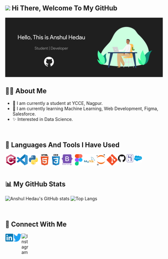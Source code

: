 
## <img src="https://raw.githubusercontent.com/MartinHeinz/MartinHeinz/master/wave.gif" width="30px"> Hi There, Welcome To My GitHub 
<img src=Banner.png>

<br/>

## 🙋‍♂️ About Me
- 🏫 I am currently a student at YCCE, Nagpur.
- 🌱 I am currently learning Machine Learning, Web Development, Figma, Salesforce.
- ✨ Interested in Data Science.

<br/>

## 🚀 Languages And Tools I Have Used
[<img align="left" alt="CPP" width="36px" src="https://raw.githubusercontent.com/devicons/devicon/master/icons/cplusplus/cplusplus-original.svg" />][cpp]
[<img align="left" alt="Visual Studio Code" width="36px" src="https://raw.githubusercontent.com/devicons/devicon/master/icons/vscode/vscode-original.svg" />][vscode]
[<img align="left" alt="Python" width="36px" src="https://raw.githubusercontent.com/devicons/devicon/master/icons/python/python-original.svg" />][python]
[<img align="left" alt="HTML" width="36px" src="https://raw.githubusercontent.com/devicons/devicon/master/icons/html5/html5-original-wordmark.svg" />][html]
[<img align="left" alt="CSS" width="36px" src="https://raw.githubusercontent.com/devicons/devicon/master/icons/css3/css3-original-wordmark.svg" />][css]
[<img align="left" alt="Bootstrap" width="36px" src="https://raw.githubusercontent.com/devicons/devicon/master/icons/bootstrap/bootstrap-plain-wordmark.svg" />][bootstrap]
[<img align="left" alt="Figma" width="36px" src="https://raw.githubusercontent.com/devicons/devicon/master/icons/figma/figma-original.svg" />][figma]
[<img align="left" alt="MySQL" width="36px" src="https://raw.githubusercontent.com/devicons/devicon/master/icons/mysql/mysql-original-wordmark.svg" />][mysql]
[<img align="left" alt="Jupyter" width="36px" src="https://raw.githubusercontent.com/devicons/devicon/master/icons/jupyter/jupyter-original.svg" />][jupyter]
[<img align="left" alt="Git" width="36px" src="https://raw.githubusercontent.com/devicons/devicon/master/icons/git/git-original.svg" />][git]
[<img align="left" alt="GitHub" width="26px" src="https://raw.githubusercontent.com/devicons/devicon/master/icons/github/github-original.svg" />][github]
[<img align="left" alt="Heroku" width="26px" src="https://raw.githubusercontent.com/devicons/devicon/master/icons/heroku/heroku-original.svg" />][heroku]
[<img align="left" alt="Salesforce" width="26px" src="https://raw.githubusercontent.com/devicons/devicon/master/icons/salesforce/salesforce-original.svg" />][salesforce]

<br/><br/><br/>

## 📊 My GitHub Stats

![Anshul Hedau's GitHub stats](https://github-readme-stats.vercel.app/api?username=anshulhedau10&show_icons=true&hide_border=true&theme=tokyonight)
![Top Langs](https://github-readme-stats.vercel.app/api/top-langs/?username=anshulhedau10&show_icons=true&hide_border=true&theme=tokyonight&layout=compact)


<br/>

## 📱 Connect With Me 

[<img align="left" alt="Linkedin" width="26px" src="https://raw.githubusercontent.com/devicons/devicon/master/icons/linkedin/linkedin-original.svg" />][linkedin]
[<img align="left" alt="Twitter" width="26px" src="https://raw.githubusercontent.com/devicons/devicon/master/icons/twitter/twitter-original.svg" />][twitter]
[<img align="left" alt="Instagram" width="26px" src="https://raw.githubusercontent.com/simple-icons/simple-icons/develop/icons/instagram.svg" />][instagram]


[cpp]: https://www.w3schools.com/cpp/
[vscode]: https://code.visualstudio.com/
[python]: https://www.python.org/
[html]: https://www.w3.org/html/
[css]: https://www.w3schools.com/css/
[bootstrap]: https://getbootstrap.com/
[figma]: https://www.figma.com/
[mysql]: https://www.mysql.com/
[jupyter]: https://jupyter.org/
[git]: https://git-scm.com/
[github]: https://github.com/
[heroku]: https://heroku.com/
[salesforce]: https://www.salesforce.com/in/
[linkedin]: https://www.linkedin.com/in/anshulhedau10/
[twitter]: https://twitter.com/anshulhedau10/
[instagram]: https://www.instagram.com/anshulhedau10/



<!--
**anshulhedau10/anshulhedau10** is a ✨ _special_ ✨ repository because its `README.md` (this file) appears on your GitHub profile.

Here are some ideas to get you started:

- 🔭 I’m currently working on ...
- 🌱 I’m currently learning ...
- 👯 I’m looking to collaborate on ...
- 🤔 I’m looking for help with ...
- 💬 Ask me about ...
- 📫 How to reach me: ...
- 😄 Pronouns: ...
- ⚡ Fun fact: ...
-->
